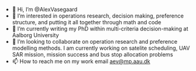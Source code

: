 - 👋 Hi, I’m @AlexVasegaard
- 👀 I’m interested in operations research, decision making, preference structure, and putting it all together through math and code
- 🌱 I’m currently writing my PhD within multi-criteria decision-making at Aalborg University
- 💞️ I’m looking to collaborate on operation research and preference modelling methods. I am currently working on satelite scheduling, UAV SAR mission, mission success and bus stop allocation problems
- 📫 How to reach me on my work email aev@mp.aau.dk
